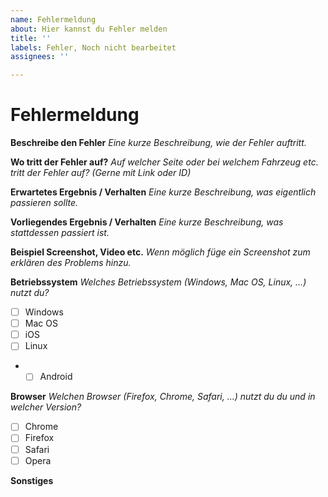 ```yaml
---
name: Fehlermeldung
about: Hier kannst du Fehler melden
title: ''
labels: Fehler, Noch nicht bearbeitet
assignees: ''

---
```


# Fehlermeldung

**Beschreibe den Fehler**
*Eine kurze Beschreibung, wie der Fehler auftritt.*

**Wo tritt der Fehler auf?**
*Auf welcher Seite oder bei welchem Fahrzeug etc. tritt der Fehler auf? (Gerne mit Link oder ID)*

**Erwartetes Ergebnis / Verhalten**
*Eine kurze Beschreibung, was eigentlich passieren sollte.*

**Vorliegendes Ergebnis / Verhalten**
*Eine kurze Beschreibung, was stattdessen passiert ist.*

**Beispiel Screenshot, Video etc.**
*Wenn möglich füge ein Screenshot zum erklären des Problems hinzu.*

**Betriebssystem**
*Welches Betriebssystem (Windows, Mac OS, Linux, ...) nutzt du?*

- [ ] Windows
- [ ] Mac OS
- [ ] iOS
- [ ] Linux
* - [ ] Android

**Browser**
*Welchen Browser (Firefox, Chrome, Safari, ...) nutzt du du und in welcher Version?*

- [ ] Chrome
- [ ] Firefox
- [ ] Safari
- [ ] Opera

**Sonstiges**

